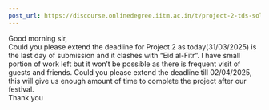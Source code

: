 ```yaml
---
post_url: https://discourse.onlinedegree.iitm.ac.in/t/project-2-tds-solver-discussion-thread/169029/218
---
```

Good morning sir,  
Could you please extend the deadline for Project 2 as today(31/03/2025) is the last day of submission and it clashes with “Eid al-Fitr”. I have small portion of work left but it won’t be possible as there is frequent visit of guests and friends. Could you please extend the deadline till 02/04/2025, this will give us enough amount of time to complete the project after our festival.  
Thank you